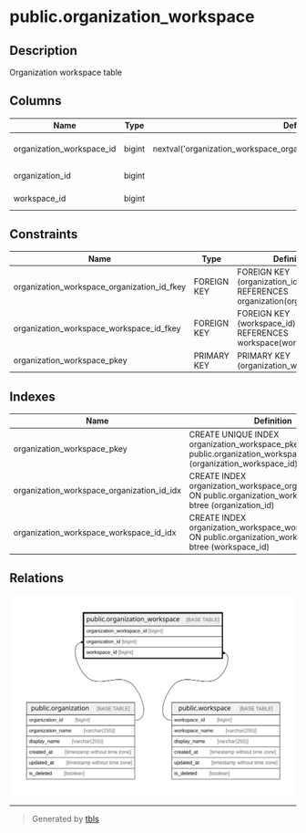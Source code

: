 # public.organization_workspace

## Description

Organization workspace table

## Columns

| Name                      | Type   | Default                                                                   | Nullable | Children | Parents                                       | Comment                   |
| ------------------------- | ------ | ------------------------------------------------------------------------- | -------- | -------- | --------------------------------------------- | ------------------------- |
| organization_workspace_id | bigint | nextval('organization_workspace_organization_workspace_id_seq'::regclass) | false    |          |                                               | Organization workspace ID |
| organization_id           | bigint |                                                                           | false    |          | [public.organization](public.organization.md) | Organization ID           |
| workspace_id              | bigint |                                                                           | false    |          | [public.workspace](public.workspace.md)       | Workspace ID              |

## Constraints

| Name                                        | Type        | Definition                                                             |
| ------------------------------------------- | ----------- | ---------------------------------------------------------------------- |
| organization_workspace_organization_id_fkey | FOREIGN KEY | FOREIGN KEY (organization_id) REFERENCES organization(organization_id) |
| organization_workspace_workspace_id_fkey    | FOREIGN KEY | FOREIGN KEY (workspace_id) REFERENCES workspace(workspace_id)          |
| organization_workspace_pkey                 | PRIMARY KEY | PRIMARY KEY (organization_workspace_id)                                |

## Indexes

| Name                                       | Definition                                                                                                               |
| ------------------------------------------ | ------------------------------------------------------------------------------------------------------------------------ |
| organization_workspace_pkey                | CREATE UNIQUE INDEX organization_workspace_pkey ON public.organization_workspace USING btree (organization_workspace_id) |
| organization_workspace_organization_id_idx | CREATE INDEX organization_workspace_organization_id_idx ON public.organization_workspace USING btree (organization_id)   |
| organization_workspace_workspace_id_idx    | CREATE INDEX organization_workspace_workspace_id_idx ON public.organization_workspace USING btree (workspace_id)         |

## Relations

![er](public.organization_workspace.svg)

---

> Generated by [tbls](https://github.com/k1LoW/tbls)

